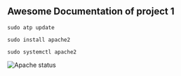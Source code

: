 ## Awesome Documentation of project 1

`sudo atp update`

`sudo install apache2`

`sudo systemctl apache2`

![Apache status](./images/apache2-status.PMG)